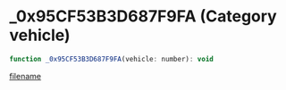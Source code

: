 # _0x95CF53B3D687F9FA (Category vehicle)

```js
function _0x95CF53B3D687F9FA(vehicle: number): void
```

[filename](_0x95CF53B3D687F9FA_m.md ':include')